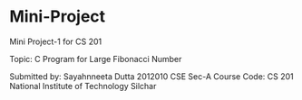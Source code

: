 # Mini-Project
Mini Project-1 for CS 201

Topic:  C Program for Large Fibonacci Number

Submitted by:
Sayahnneeta Dutta
2012010
CSE Sec-A
Course Code: CS 201
National Institute of Technology Silchar
